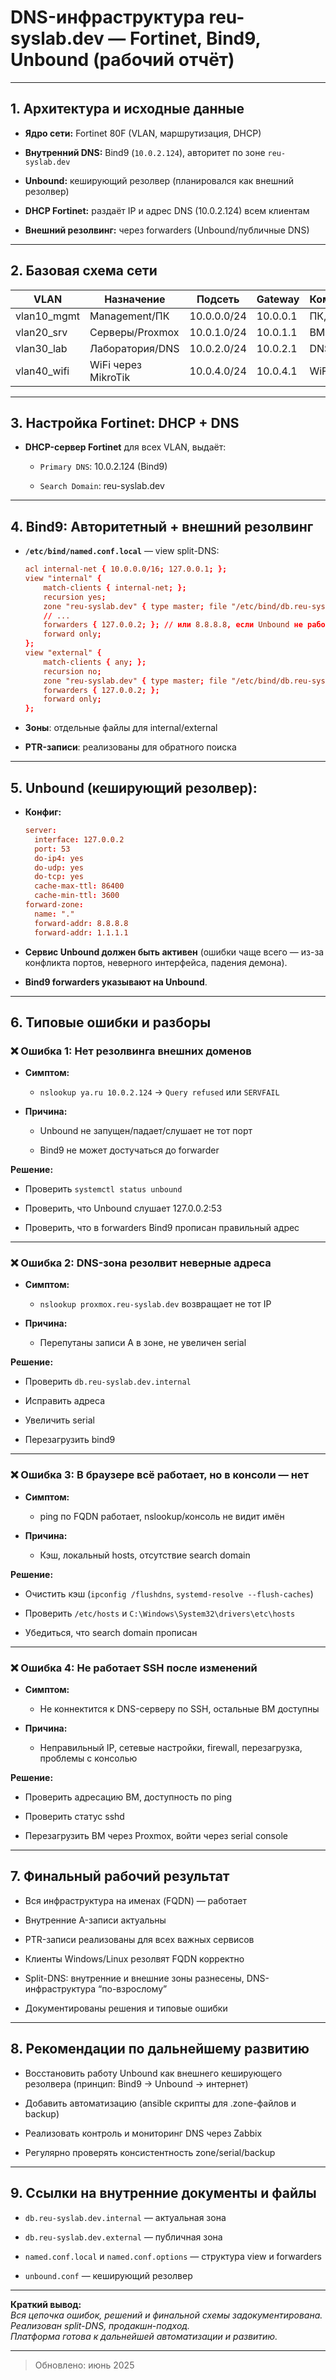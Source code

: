 # DNS-инфраструктура reu-syslab.dev — Fortinet, Bind9, Unbound (рабочий отчёт)

---

## 1. Архитектура и исходные данные

- **Ядро сети:** Fortinet 80F (VLAN, маршрутизация, DHCP)
    
- **Внутренний DNS:** Bind9 (`10.0.2.124`), авторитет по зоне `reu-syslab.dev`
    
- **Unbound:** кеширующий резолвер (планировался как внешний резолвер)
    
- **DHCP Fortinet:** раздаёт IP и адрес DNS (10.0.2.124) всем клиентам
    
- **Внешний резолвинг:** через forwarders (Unbound/публичные DNS)
    

---

## 2. Базовая схема сети

|VLAN|Назначение|Подсеть|Gateway|Комментарий|
|---|---|---|---|---|
|vlan10_mgmt|Management/ПК|10.0.0.0/24|10.0.0.1|ПК, админка|
|vlan20_srv|Серверы/Proxmox|10.0.1.0/24|10.0.1.1|ВМ, Proxmox|
|vlan30_lab|Лаборатория/DNS|10.0.2.0/24|10.0.2.1|DNS, Zabbix|
|vlan40_wifi|WiFi через MikroTik|10.0.4.0/24|10.0.4.1|WiFi|

---

## 3. Настройка Fortinet: DHCP + DNS

- **DHCP-сервер Fortinet** для всех VLAN, выдаёт:
    
    - `Primary DNS`: 10.0.2.124 (Bind9)
        
    - `Search Domain`: reu-syslab.dev
        

---

## 4. Bind9: Авторитетный + внешний резолвинг

- **`/etc/bind/named.conf.local`** — view split-DNS:
    
    ```conf
    acl internal-net { 10.0.0.0/16; 127.0.0.1; };
    view "internal" {
        match-clients { internal-net; };
        recursion yes;
        zone "reu-syslab.dev" { type master; file "/etc/bind/db.reu-syslab.dev.internal"; };
        // ...
        forwarders { 127.0.0.2; }; // или 8.8.8.8, если Unbound не работает
        forward only;
    };
    view "external" {
        match-clients { any; };
        recursion no;
        zone "reu-syslab.dev" { type master; file "/etc/bind/db.reu-syslab.dev.external"; };
        forwarders { 127.0.0.2; };
        forward only;
    };
    ```
    
- **Зоны**: отдельные файлы для internal/external
    
- **PTR-записи**: реализованы для обратного поиска
    

---

## 5. Unbound (кеширующий резолвер):

- **Конфиг:**
    
    ```conf
    server:
      interface: 127.0.0.2
      port: 53
      do-ip4: yes
      do-udp: yes
      do-tcp: yes
      cache-max-ttl: 86400
      cache-min-ttl: 3600
    forward-zone:
      name: "."
      forward-addr: 8.8.8.8
      forward-addr: 1.1.1.1
    ```
    
- **Сервис Unbound должен быть активен** (ошибки чаще всего — из-за конфликта портов, неверного интерфейса, падения демона).
    
- **Bind9 forwarders указывают на Unbound**.
    

---

## 6. Типовые ошибки и разборы

### ❌ Ошибка 1: Нет резолвинга внешних доменов

- **Симптом:**
    
    - `nslookup ya.ru 10.0.2.124` → `Query refused` или `SERVFAIL`
        
- **Причина:**
    
    - Unbound не запущен/падает/слушает не тот порт
        
    - Bind9 не может достучаться до forwarder
        

**Решение:**

- Проверить `systemctl status unbound`
    
- Проверить, что Unbound слушает 127.0.0.2:53
    
- Проверить, что в forwarders Bind9 прописан правильный адрес
    

---

### ❌ Ошибка 2: DNS-зона резолвит неверные адреса

- **Симптом:**
    
    - `nslookup proxmox.reu-syslab.dev` возвращает не тот IP
        
- **Причина:**
    
    - Перепутаны записи A в зоне, не увеличен serial
        

**Решение:**

- Проверить `db.reu-syslab.dev.internal`
    
- Исправить адреса
    
- Увеличить serial
    
- Перезагрузить bind9
    

---

### ❌ Ошибка 3: В браузере всё работает, но в консоли — нет

- **Симптом:**
    
    - ping по FQDN работает, nslookup/консоль не видит имён
        
- **Причина:**
    
    - Кэш, локальный hosts, отсутствие search domain
        

**Решение:**

- Очистить кэш (`ipconfig /flushdns`, `systemd-resolve --flush-caches`)
    
- Проверить `/etc/hosts` и `C:\Windows\System32\drivers\etc\hosts`
    
- Убедиться, что search domain прописан
    

---

### ❌ Ошибка 4: Не работает SSH после изменений

- **Симптом:**
    
    - Не коннектится к DNS-серверу по SSH, остальные ВМ доступны
        
- **Причина:**
    
    - Неправильный IP, сетевые настройки, firewall, перезагрузка, проблемы с консолью
        

**Решение:**

- Проверить адресацию ВМ, доступность по ping
    
- Проверить статус sshd
    
- Перезагрузить ВМ через Proxmox, войти через serial console
    

---

## 7. Финальный рабочий результат

-  Вся инфраструктура на именах (FQDN) — работает
    
-  Внутренние A-записи актуальны
    
-  PTR-записи реализованы для всех важных сервисов
    
-  Клиенты Windows/Linux резолвят FQDN корректно
    
-  Split-DNS: внутренние и внешние зоны разнесены, DNS-инфраструктура “по-взрослому”
    
-  Документированы решения и типовые ошибки
    

---

## 8. Рекомендации по дальнейшему развитию

-  Восстановить работу Unbound как внешнего кеширующего резолвера (принцип: Bind9 → Unbound → интернет)
    
-  Добавить автоматизацию (ansible скрипты для .zone-файлов и backup)
    
-  Реализовать контроль и мониторинг DNS через Zabbix
    
-  Регулярно проверять консистентность zone/serial/backup
    

---

## 9. Ссылки на внутренние документы и файлы

-  `db.reu-syslab.dev.internal` — актуальная зона
    
-  `db.reu-syslab.dev.external` — публичная зона
    
-  `named.conf.local` и `named.conf.options` — структура view и forwarders
    
-  `unbound.conf` — кеширующий резолвер
    

---

**Краткий вывод:**  
_Вся цепочка ошибок, решений и финальной схемы задокументирована.  
Реализован split-DNS, продакшн-подход.  
Платформа готова к дальнейшей автоматизации и развитию._

---

> Обновлено: июнь 2025